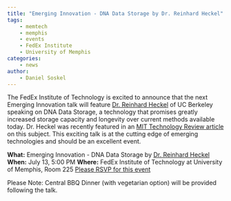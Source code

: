 ```yaml
---
title: "Emerging Innovation - DNA Data Storage by Dr. Reinhard Heckel"
tags:
    - memtech
    - memphis
    - events
    - FedEx Institute
    - University of Memphis
categories:
    - news
author:
    - Daniel Soskel
---
```


The FedEx Institute of Technology is excited to announce that the next Emerging Innovation talk will feature <a href="http://www.reinhardheckel.com/" target="_blank">Dr. Reinhard Heckel</a> of UC Berkeley speaking on DNA Data Storage, a technology that promises greatly increased storage capacity and longevity over current methods available today. Dr. Heckel was recently featured in an <a href="https://www.technologyreview.com/s/601851/microsoft-reports-a-big-leap-forward-for-dna-data-storage/" target="_blank">MIT Technology Review article</a> on this subject. This exciting talk is at the cutting edge of emerging technologies and should be an excellent event.

**What:** Emerging Innovation - DNA Data Storage by <a href="http://www.reinhardheckel.com/" target="_blank">Dr. Reinhard Heckel</a>
**When:** July 13, 5:00 PM
**Where:** FedEx Institute of Technology at University of Memphis, Room 225
<a href="https://memphis.co1.qualtrics.com/jfe/form/SV_08wslHk1ioHRRQh" target="_blank">Please RSVP for this event</a>

Please Note: Central BBQ Dinner (with vegetarian option) will be provided following the talk.
